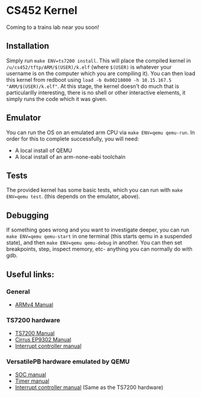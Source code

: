 CS452 Kernel
============
Coming to a trains lab near you soon!

<!---BEGIN LaTeX INCLUDED-->
Installation
------------
Simply run `make ENV=ts7200 install`. This will place the compiled kernel in
`/u/cs452/tftp/ARM/$(USER)/k.elf` (where `$(USER)` is whatever your username is
on the computer which you are compiling it). You can then load this kernel from
redboot using `load -b 0x00218000 -h 10.15.167.5 "ARM/$(USER)/k.elf"`. At this
stage, the kernel doesn't do much that is particularilly interesting, there is
no shell or other interactive elements, it simply runs the code which it was given.

Emulator
--------
You can run the OS on an emulated arm CPU via `make ENV=qemu qemu-run`. In
order for this to complete successfully, you will need:

 - A local install of QEMU
 - A local install of an arm-none-eabi toolchain

Tests
-----
The provided kernel has some basic tests, which you can run with
`make ENV=qemu test`. (this depends on the emulator, above).

Debugging
---------
If something goes wrong and you want to investigate deeper, you can run
`make ENV=qemu qemu-start` in one terminal (this starts qemu in a suspended
state), and then `make ENV=qemu qemu-debug` in another. You can then set
breakpoints, step, inspect memory, etc- anything you can normally do with gdb.

Useful links:
-------------

### General

 - [ARMv4 Manual](http://www.cgl.uwaterloo.ca/~wmcowan/teaching/cs452/pdf/arm-architecture.pdf)

### TS7200 hardware

 - [TS7200 Manual](http://www.cgl.uwaterloo.ca/~wmcowan/teaching/cs452/pdf/ts-7200-manual.pdf)
 - [Cirrus EP9302 Manual](http://www.cgl.uwaterloo.ca/~wmcowan/teaching/cs452/pdf/ep93xx-user-guide.pdf)
 - [Interrupt controller manual](http://www.cgl.uwaterloo.ca/~wmcowan/teaching/cs452/pdf/icu-pl190.pdf)

### VersatilePB hardware emulated by QEMU

 - [SOC manual](http://infocenter.arm.com/help/topic/com.arm.doc.dui0224i/DUI0224I_realview_platform_baseboard_for_arm926ej_s_ug.pdf)
 - [Timer manual](http://infocenter.arm.com/help/topic/com.arm.doc.ddi0271d/DDI0271.pdf)
 - [Interrupt controller manual](http://infocenter.arm.com/help/topic/com.arm.doc.ddi0181e/DDI0181.pdf) (Same as the TS7200 hardware)
